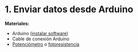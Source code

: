 # 1. Enviar datos desde Arduino

**Materiales:**

* Arduino \([instalar software](https://www.arduino.cc/en/main/software)\) 
* Cable de conexión Arduino
* [Potenciómetro](https://commons.wikimedia.org/wiki/File:Potentiometer.jpg) o [fotoresistencia](https://commons.wikimedia.org/wiki/File:Fotocelda.jpg) 

